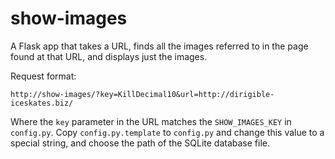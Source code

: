 show-images
===========

A Flask app that takes a URL, finds all the images referred to in the page found at that URL, and displays just the images.

Request format:

    http://show-images/?key=KillDecimal10&url=http://dirigible-iceskates.biz/

Where the `key` parameter in the URL matches the `SHOW_IMAGES_KEY` in `config.py`. Copy `config.py.template` to `config.py` and change this value to a special string, and choose the path of the SQLite database file.
